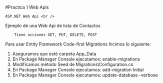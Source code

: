 #Practica 1 Web Apis

	ASP.NET Web Api <br />
Ejemplo de una Web Api de lista de Contactos <br/>

		Tiene acciones GET, PUT, DELETE, POST

		
Para usar Entity Framework Code-first Migrations hicimos lo siguiente:

1. Aseguramos que esté carpeta App_Data 
2. En Package Manager Console ejecutamos: enable-migrations
3. Modificamos método Seed de Migrations\Configuration.cs 
4. En Package Manager Console ejecutamos: add-migration Initial 
5. En Package Manager Console ejecutamos: update-database -verbose
